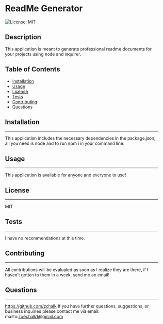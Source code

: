 # ReadMe Generator


[![License: MIT](https://img.shields.io/badge/License-MIT-yellow.svg)](https://opensource.org/licenses/MIT)


## Description
This application is meant to generate professional readme documents for your projects using node and inquirer.
## Table of Contents


* [Installation](#installation)
* [Usage](#usage)
* [License](#license)
* [Tests](#tests)
* [Contributing](#contributing)
* [Questions](#questions)


## Installation
***
This application includes the necessary dependencies in the package.json, all you need is node and to run npm i in your command line.


## Usage
***
This application is available for anyone and everyone to use!


## License
***
MIT


## Tests
***
I have no recommendations at this time.


## Contributing
***
All contributions will be evaluated as soon as I realize they are there, if I haven't gotten to them in a week, send me an email!


## Questions
***
https://github.com/zchalk
If you have further questions, suggestions, or business inquiries please contact me via email: mailto:zoechalk1@gmail.com
